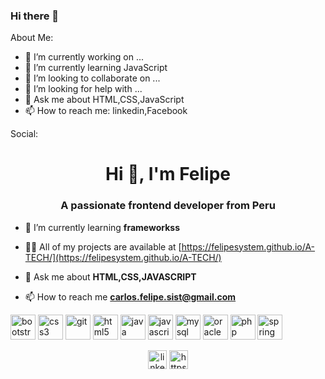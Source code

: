### Hi there 👋

About Me:

- 🔭 I’m currently working on ...
- 🌱 I’m currently learning JavaScript
- 👯 I’m looking to collaborate on ...
- 🤔 I’m looking for help with ...
- 💬 Ask me about HTML,CSS,JavaScript
- 📫 How to reach me: linkedin,Facebook

Social: 

<h1 align="center">Hi 👋, I'm Felipe</h1>
<h3 align="center">A passionate frontend developer from Peru</h3>

- 🌱 I’m currently learning **frameworkss**

- 👨‍💻 All of my projects are available at [https://felipesystem.github.io/A-TECH/](https://felipesystem.github.io/A-TECH/)

- 💬 Ask me about **HTML,CSS,JAVASCRIPT**

- 📫 How to reach me **carlos.felipe.sist@gmail.com**

<p align="left"><img src="https://devicons.github.io/devicon/devicon.git/icons/bootstrap/bootstrap-plain.svg" alt="bootstrap" width="40" height="40"/> <img src="https://devicons.github.io/devicon/devicon.git/icons/css3/css3-original-wordmark.svg" alt="css3" width="40" height="40"/> <img src="https://www.vectorlogo.zone/logos/git-scm/git-scm-icon.svg" alt="git" width="40" height="40"/> <img src="https://devicons.github.io/devicon/devicon.git/icons/html5/html5-original-wordmark.svg" alt="html5" width="40" height="40"/> <img src="https://devicons.github.io/devicon/devicon.git/icons/java/java-original-wordmark.svg" alt="java" width="40" height="40"/> <img src="https://devicons.github.io/devicon/devicon.git/icons/javascript/javascript-original.svg" alt="javascript" width="40" height="40"/> <img src="https://devicons.github.io/devicon/devicon.git/icons/mysql/mysql-original-wordmark.svg" alt="mysql" width="40" height="40"/> <img src="https://devicons.github.io/devicon/devicon.git/icons/oracle/oracle-original.svg" alt="oracle" width="40" height="40"/> <img src="https://devicons.github.io/devicon/devicon.git/icons/php/php-original.svg" alt="php" width="40" height="40"/> <img src="https://www.vectorlogo.zone/logos/springio/springio-icon.svg" alt="spring" width="40" height="40"/></p><p align="center">
<a href="https://linkedin.com/in/linkedin.com/in/felipe-ayauja-5434bab1" target="blank"><img align="center" src="https://cdn.jsdelivr.net/npm/simple-icons@3.0.1/icons/linkedin.svg" alt="linkedin.com/in/felipe-ayauja-5434bab1" height="30" width="30" /></a>
<a href="https://fb.com/https://www.facebook.com/carlosfelipe.ayaujaalvarez" target="blank"><img align="center" src="https://cdn.jsdelivr.net/npm/simple-icons@3.0.1/icons/facebook.svg" alt="https://www.facebook.com/carlosfelipe.ayaujaalvarez" height="30" width="30" /></a>
</p>
